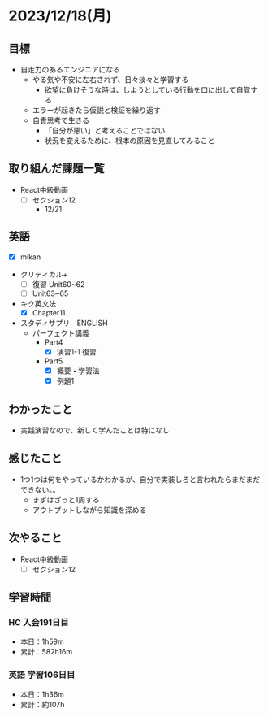 # 2023/12/18(月)

## 目標

- 自走力のあるエンジニアになる
  - やる気や不安に左右されず、日々淡々と学習する
    - 欲望に負けそうな時は、しようとしている行動を口に出して自覚する
  - エラーが起きたら仮説と検証を繰り返す
  - 自責思考で生きる
    - 「自分が悪い」と考えることではない
    - 状況を変えるために、根本の原因を見直してみること

## 取り組んだ課題一覧

- React中級動画
  - [ ] セクション12
    - 12/21

## 英語

- [x] mikan
- クリティカル+
  - [ ] 復習 Unit60~62
  - [ ] Unit63~65

- キク英文法
  - [x] Chapter11

- スタディサプリ　ENGLISH
  - パーフェクト講義
    - Part4
      - [x] 演習1-1 復習
    - Part5
      - [x] 概要・学習法
      - [x] 例題1

## わかったこと

- 実践演習なので、新しく学んだことは特になし

## 感じたこと

- 1つ1つは何をやっているかわかるが、自分で実装しろと言われたらまだまだできない。。
  - まずはざっと1周する
  - アウトプットしながら知識を深める

## 次やること

- React中級動画
  - [ ] セクション12

## 学習時間

### HC 入会191日目

- 本日：1h59m
- 累計：582h16m

### 英語 学習106日目

- 本日：1h36m
- 累計：約107h
